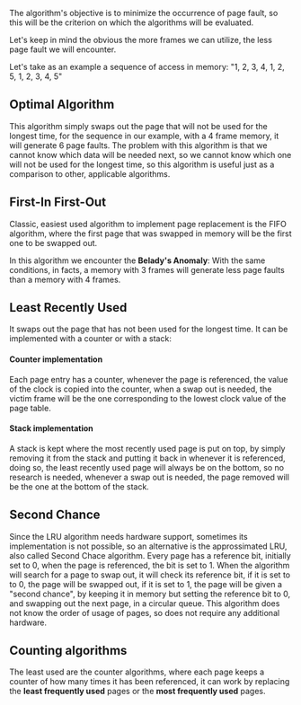 The algorithm's objective is to minimize the occurrence of page fault, so this will be the criterion on which the algorithms will be evaluated.

Let's keep in mind the obvious the more frames we can utilize, the less page fault we will encounter.

Let's take as an example a sequence of access in memory: "1, 2, 3, 4, 1, 2, 5, 1, 2, 3, 4, 5"


## Optimal Algorithm
This algorithm simply swaps out the page that will not be used for the longest time, for the sequence in our example, with a 4 frame memory, it will generate 6 page faults. 
The problem with this algorithm is that we cannot know which data will be needed next, so we cannot know which one will not be used for the longest time, so this algorithm is useful just as a comparison to other, applicable algorithms.

## First-In First-Out
Classic, easiest used algorithm to implement page replacement is the FIFO algorithm, where the first page that was swapped in memory will be the first one to be swapped out.

In this algorithm we encounter the **Belady's Anomaly**: 
With the same conditions, in facts, a memory with 3 frames will generate less page faults than a memory with 4 frames.

## Least Recently Used
It swaps out the page that has not been used for the longest time.
It can be implemented with a counter or with a stack:
#### Counter implementation
Each page entry has a counter, whenever the page is referenced, the value of the clock is copied into the counter, when a swap out is needed, the victim frame will be the one corresponding to the lowest clock value of the page table.
#### Stack implementation
A stack is kept where the most recently used page is put on top, by simply removing it from the stack and putting it back in whenever it is referenced, doing so, the least recently used page will always be on the bottom, so no research is needed, whenever a swap out is needed, the page removed will be the one at the bottom of the stack.

## Second Chance
Since the LRU algorithm needs hardware support, sometimes its implementation is not possible, so an alternative is the approssimated LRU, also called Second Chace algorithm.
Every page has a reference bit, initially set to 0, when the page is referenced, the bit is set to 1. When the algorithm will search for a page to swap out, it will check its reference bit, if it is set to to 0, the page will be swapped out, if it is set to 1, the page will be given a "second chance", by keeping it in memory but setting the reference bit to 0, and swapping out the next page, in a circular queue.
This algorithm does not know the order of usage of pages, so does not require any additional hardware.

## Counting algorithms
The least used are the counter algorithms, where each page keeps a counter of how many times it has been referenced, it can work by replacing the **least frequently used** pages or the **most frequently used** pages.

